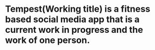 # Tempest(Working title) is a fitness based social media app that is a current work in progress and the work of one person. 
